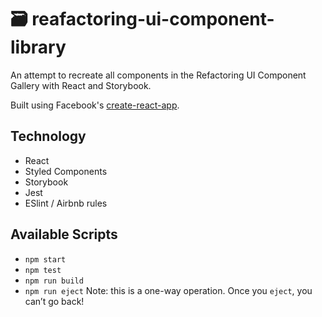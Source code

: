 # 🗃 reafactoring-ui-component-library
An attempt to recreate all components in the Refactoring UI Component Gallery with React and Storybook.

Built using Facebook's [create-react-app](https://github.com/facebook/create-react-app).

## Technology
- React
- Styled Components
- Storybook
- Jest
- ESlint / Airbnb rules

## Available Scripts

*  `npm start`
* `npm test`
* `npm run build`
* `npm run eject` Note: this is a one-way operation. Once you `eject`, you can’t go back!
